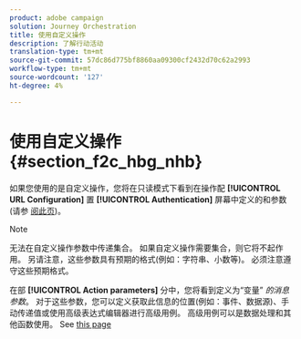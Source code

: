 ```yaml
---
product: adobe campaign
solution: Journey Orchestration
title: 使用自定义操作
description: 了解行动活动
translation-type: tm+mt
source-git-commit: 57dc86d775bf8860aa09300cf2432d70c62a2993
workflow-type: tm+mt
source-wordcount: '127'
ht-degree: 4%

---
```



# 使用自定义操作 {#section_f2c_hbg_nhb}

如果您使用的是自定义操作，您将在只读模式下看到在操作配 **[!UICONTROL URL Configuration]** 置 **[!UICONTROL Authentication]** 屏幕中定义的和参数(请参 [阅此页](../action/about-custom-action-configuration.md))。

>[!NOTE]
>
>无法在自定义操作参数中传递集合。 如果自定义操作需要集合，则它将不起作用。 另请注意，这些参数具有预期的格式(例如：字符串、小数等)。 必须注意遵守这些预期格式。

在部 **[!UICONTROL Action parameters]** 分中，您将看到定义为“变量” _的消息参数_。 对于这些参数，您可以定义获取此信息的位置(例如：事件、数据源)、手动传递值或使用高级表达式编辑器进行高级用例。 高级用例可以是数据处理和其他函数使用。 See [this page](../expression/expressionadvanced.md)
